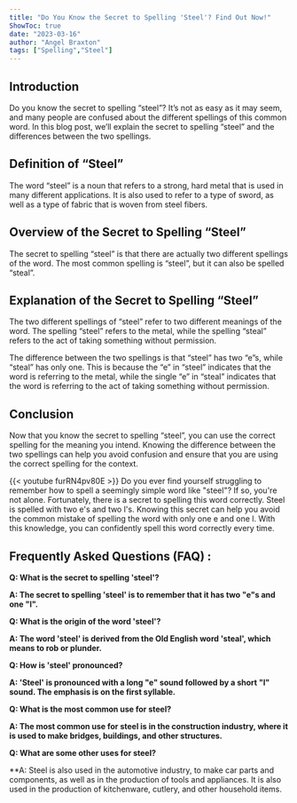 ```yaml
---
title: "Do You Know the Secret to Spelling 'Steel'? Find Out Now!"
ShowToc: true 
date: "2023-03-16"
author: "Angel Braxton" 
tags: ["Spelling","Steel"]
---
```

## Introduction 
Do you know the secret to spelling “steel”? It’s not as easy as it may seem, and many people are confused about the different spellings of this common word. In this blog post, we’ll explain the secret to spelling “steel” and the differences between the two spellings. 

## Definition of “Steel” 
The word “steel” is a noun that refers to a strong, hard metal that is used in many different applications. It is also used to refer to a type of sword, as well as a type of fabric that is woven from steel fibers.

## Overview of the Secret to Spelling “Steel” 
The secret to spelling “steel” is that there are actually two different spellings of the word. The most common spelling is “steel”, but it can also be spelled “steal”.

## Explanation of the Secret to Spelling “Steel” 
The two different spellings of “steel” refer to two different meanings of the word. The spelling “steel” refers to the metal, while the spelling “steal” refers to the act of taking something without permission.

The difference between the two spellings is that “steel” has two “e”s, while “steal” has only one. This is because the “e” in “steel” indicates that the word is referring to the metal, while the single “e” in “steal” indicates that the word is referring to the act of taking something without permission.

## Conclusion 
Now that you know the secret to spelling “steel”, you can use the correct spelling for the meaning you intend. Knowing the difference between the two spellings can help you avoid confusion and ensure that you are using the correct spelling for the context.

{{< youtube furRN4pv80E >}} 
Do you ever find yourself struggling to remember how to spell a seemingly simple word like "steel"? If so, you're not alone. Fortunately, there is a secret to spelling this word correctly. Steel is spelled with two e's and two l's. Knowing this secret can help you avoid the common mistake of spelling the word with only one e and one l. With this knowledge, you can confidently spell this word correctly every time.

## Frequently Asked Questions (FAQ) :
**Q: What is the secret to spelling 'steel'?**

**A: The secret to spelling 'steel' is to remember that it has two "e"s and one "l".**

**Q: What is the origin of the word 'steel'?**

**A: The word 'steel' is derived from the Old English word 'steal', which means to rob or plunder.**

**Q: How is 'steel' pronounced?**

**A: 'Steel' is pronounced with a long "e" sound followed by a short "l" sound. The emphasis is on the first syllable.**

**Q: What is the most common use for steel?**

**A: The most common use for steel is in the construction industry, where it is used to make bridges, buildings, and other structures.**

**Q: What are some other uses for steel?**

**A: Steel is also used in the automotive industry, to make car parts and components, as well as in the production of tools and appliances. It is also used in the production of kitchenware, cutlery, and other household items.





